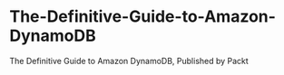 # The-Definitive-Guide-to-Amazon-DynamoDB
The Definitive Guide to Amazon DynamoDB, Published by Packt
